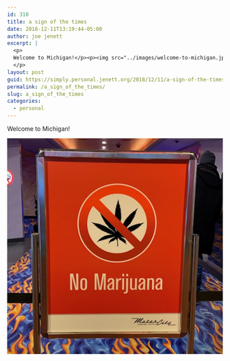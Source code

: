 ```yaml
---
id: 310
title: a sign of the times
date: 2018-12-11T13:19:44-05:00
author: joe jenett
excerpt: |
  <p>
  Welcome to Michigan!</p><p><img src="../images/welcome-to-michigan.jpeg" alt="a sign of the times" style="border:none;">
  </p>
layout: post
guid: https://simply.personal.jenett.org/2018/12/11/a-sign-of-the-times/
permalink: /a_sign_of_the_times/
slug: a_sign_of_the_times
categories:
  - personal
---
```

Welcome to Michigan!

<img src="../images/welcome-to-michigan.jpeg" alt="a sign of the times" style="border:none;">